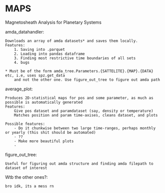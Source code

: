 # MAPS
Magnetosheath Analysis for Planetary Systems

amda_datahandler:

    Downloads an array of amda datasets* and saves them locally.
    Features: 
        1. Saving into .parquet
        2. Loading into pandas dataframe
        3. Finding most restrictive time boundaries of all sets
        4. bugs
    
    * Must be of the form amda_tree.Parameters.{SATTELITE}.{MAP}.{DATA} etc, i.e, uses spz.get_data
        and not the other one. Use figure_out_tree to figure out amda path

average_plot:

    Produces 2D-statistical maps for pos and some parameter, as much as possible is automatically generated
    Features:
        Give pos dataset and paramdataset (say, density or temperature)
        Matches position and param time-axises, cleans dataset, and plots
    
    Possible features:
        - Do it chunkwise between two large time-ranges, perhaps monthly or yearly (this shit should be automated)
        - ??
        - Make more beautiful plots
        - 

figure_out_tree:

    Useful for figuring out amda structure and finding amda filepath to dataset of interest

Wtb the other ones?:

    bro idk, its a mess rn